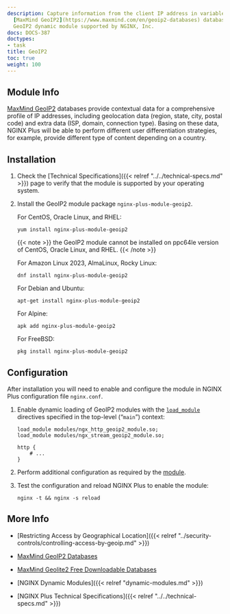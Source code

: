 ```yaml
---
description: Capture information from the client IP address in variables, using the
  [MaxMind GeoIP2](https://www.maxmind.com/en/geoip2-databases) databases, with the
  GeoIP2 dynamic module supported by NGINX, Inc.
docs: DOCS-387
doctypes:
- task
title: GeoIP2
toc: true
weight: 100
---
```



<span id="info"></span>
## Module Info

[MaxMind GeoIP2](https://www.maxmind.com/en/geoip2-databases) databases provide contextual data for a comprehensive profile of IP addresses, including geolocation data (region, state, city, postal code) and extra data (ISP, domain, connection type). Basing on these data, NGINX Plus will be able to perform different user differentiation strategies, for example, provide different type of content depending on a country.


<span id="install"></span>
## Installation

1. Check the [Technical Specifications]({{< relref "../../technical-specs.md" >}}) page to verify that the module is supported by your operating system.

2. Install the GeoIP2 module package `nginx-plus-module-geoip2`.

   For CentOS, Oracle Linux, and RHEL:
   
   ```shell
   yum install nginx-plus-module-geoip2
   ```
   {{< note >}} the GeoIP2 module cannot be installed on ppc64le version of CentOS, Oracle Linux, and RHEL. {{< /note >}}

   For Amazon Linux 2023, AlmaLinux, Rocky Linux:

   ```shell
   dnf install nginx-plus-module-geoip2
   ```

   For Debian and Ubuntu:

   ```shell
   apt-get install nginx-plus-module-geoip2
   ```
   For Alpine:

   ```shell
   apk add nginx-plus-module-geoip2
   ```

   For FreeBSD:

   ```shell
   pkg install nginx-plus-module-geoip2
   ```

<span id="configure"></span>

## Configuration

After installation you will need to enable and configure the module in NGINX Plus configuration file `nginx.conf`.

1. Enable dynamic loading of GeoIP2 modules with the [`load_module`](https://nginx.org/en/docs/ngx_core_module.html#load_module) directives specified in the top-level (“`main`”) context:

   ```nginx
   load_module modules/ngx_http_geoip2_module.so;
   load_module modules/ngx_stream_geoip2_module.so;

   http {
       # ...
   }
   ```

2. Perform additional configuration as required by the [module](https://github.com/leev/ngx_http_geoip2_module#user-content-download-maxmind-geolite2-database-optional).

3. Test the configuration and reload NGINX Plus to enable the module:

   ```shell
   nginx -t && nginx -s reload
   ```

<span id="info"></span>
## More Info

* [Restricting Access by Geographical Location]({{< relref "../security-controls/controlling-access-by-geoip.md" >}})

* [MaxMind GeoIP2 Databases](https://www.maxmind.com/en/geoip2-databases)

* [MaxMind Geolite2 Free Downloadable Databases](https://dev.maxmind.com/geoip/geoip2/geolite2/)

* [NGINX Dynamic Modules]({{< relref "dynamic-modules.md" >}})

* [NGINX Plus Technical Specifications]({{< relref "../../technical-specs.md" >}})
